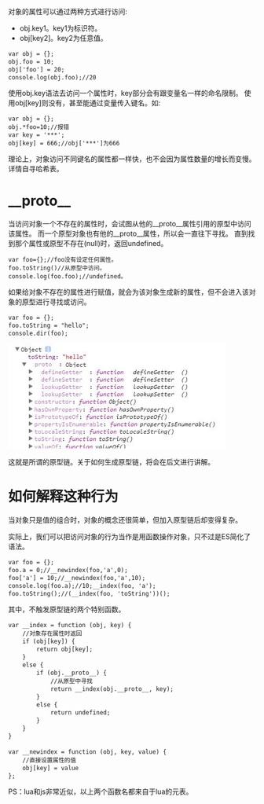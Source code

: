 对象的属性可以通过两种方式进行访问:

* obj.key1。key1为标识符。
* obj\[key2\]。key2为任意值。

~~~
var obj = {};
obj.foo = 10;
obj['foo'] = 20;
console.log(obj.foo);//20
~~~

使用obj.key语法去访问一个属性时，key部分会有跟变量名一样的命名限制。
使用obj\[key\]则没有，甚至能通过变量传入键名。如:

~~~
var obj = {};
obj.*foo=10;//报错
var key = '***';
obj[key] = 666;//obj['***']为666
~~~

理论上，对象访问不同键名的属性都一样快，也不会因为属性数量的增长而变慢。详情自寻哈希表。

# \_\_proto\_\_

当访问对象一个不存在的属性时，会试图从他的\_\_proto\_\_属性引用的原型中访问该属性。
而一个原型对象也有他的\_\_proto\_\_属性，所以会一直往下寻找。
直到找到那个属性或原型不存在(null)时，返回undefined。

~~~
var foo={};//foo没有设定任何属性。
foo.toString()//从原型中访问。
console.log(foo.foo);//undefined。
~~~

如果给对象不存在的属性进行赋值，就会为该对象生成新的属性，但不会进入该对象的原型进行寻找或访问。

~~~
var foo = {};
foo.toString = "hello";
console.dir(foo);
~~~

![](../../images/TIM截图20170718214154.jpg)

这就是所谓的原型链。关于如何生成原型链，将会在后文进行讲解。

# 如何解释这种行为

当对象只是值的组合时，对象的概念还很简单，但加入原型链后却变得复杂。

实际上，我们可以把访问对象的行为当作是用函数操作对象，只不过是ES简化了语法。

~~~
var foo = {};
foo.a = 0;//__newindex(foo,'a',0);
foo['a'] = 10;//__newindex(foo,'a',10);
console.log(foo.a);//10;__index(foo, 'a');
foo.toString();//(__index(foo, 'toString'))();
~~~

其中，不触发原型链的两个特别函数。

~~~
var __index = function (obj, key) {
    //对象存在属性时返回
    if (obj[key]) {
        return obj[key];
    }
    else {
        if (obj.__proto__) {
            //从原型中寻找
            return __index(obj.__proto__, key);
        }
        else {
            return undefined;
        }
    }
}

var __newindex = function (obj, key, value) {
    //直接设置属性的值
    obj[key] = value
};
~~~

PS：lua和js非常近似，以上两个函数名都来自于lua的元表。

